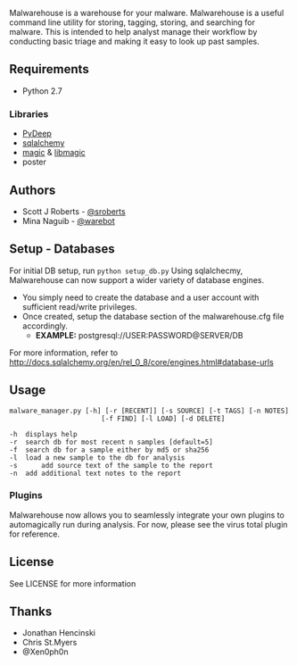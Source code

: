 Malwarehouse is a warehouse for your malware. Malwarehouse is a useful command line utility for storing, tagging,  storing, and searching for malware. This is intended to help analyst manage their workflow by conducting basic triage and making it easy to look up past samples.

## Requirements
* Python 2.7

### Libraries
* [PyDeep](https://github.com/kbandla/pydeep)
* [sqlalchemy](http://www.sqlalchemy.org)
* [magic](https://github.com/ahupp/python-magic) & [libmagic](http://www.brambraakman.com/blog/comments/installing_libmagic_in_mac_os_x_for_python-magic/)
* poster

## Authors
* Scott J Roberts - [@sroberts](https://twitter.com/sroberts)
* Mina Naguib - [@warebot](https://twitter.com/warebot)

## Setup - Databases
For initial DB setup, run ```python setup_db.py```
Using sqlalchecmy, Malwarehouse can now support a wider variety of database engines. 

* You simply need to create the database and a user account with sufficient read/write privileges.
* Once created, setup the database section of the malwarehouse.cfg file accordingly.
  * **EXAMPLE:** postgresql://USER:PASSWORD@SERVER/DB

For more information, refer to http://docs.sqlalchemy.org/en/rel_0_8/core/engines.html#database-urls

## Usage

```
malware_manager.py [-h] [-r [RECENT]] [-s SOURCE] [-t TAGS] [-n NOTES]
                       [-f FIND] [-l LOAD] [-d DELETE]

-h 	displays help
-r 	search db for most recent n samples [default=5]
-f	search db for a sample either by md5 or sha256
-l 	load a new sample to the db for analysis
-s      add source text of the sample to the report
-n	add additional text notes to the report
```

### Plugins
Malwarehouse now allows you to seamlessly integrate your own plugins to automagically run during analysis. For now, please see the virus total plugin for reference.

## License
See LICENSE for more information

## Thanks
* Jonathan Hencinski
* Chris St.Myers
* @Xen0ph0n
